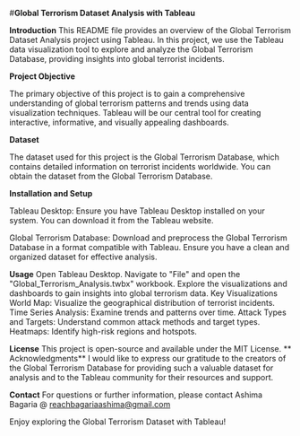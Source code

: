 #**Global Terrorism Dataset Analysis with Tableau**

**Introduction**
This README file provides an overview of the Global Terrorism Dataset Analysis project using Tableau. 
In this project, we use the Tableau data visualization tool to explore and analyze the Global Terrorism Database, providing insights into global terrorist incidents.

**Project Objective**

The primary objective of this project is to gain a comprehensive understanding of global terrorism patterns and trends using data visualization techniques. Tableau will be our central tool for creating interactive, informative, and visually appealing dashboards.

**Dataset**

The dataset used for this project is the Global Terrorism Database, which contains detailed information on terrorist incidents worldwide. You can obtain the dataset from the Global Terrorism Database.

**Installation and Setup**

Tableau Desktop: Ensure you have Tableau Desktop installed on your system. You can download it from the Tableau website.

Global Terrorism Database: Download and preprocess the Global Terrorism Database in a format compatible with Tableau. Ensure you have a clean and organized dataset for effective analysis.

**Usage**
Open Tableau Desktop.
Navigate to "File" and open the "Global_Terrorism_Analysis.twbx" workbook.
Explore the visualizations and dashboards to gain insights into global terrorism data.
Key Visualizations
World Map: Visualize the geographical distribution of terrorist incidents.
Time Series Analysis: Examine trends and patterns over time.
Attack Types and Targets: Understand common attack methods and target types.
Heatmaps: Identify high-risk regions and hotspots.


**License**
This project is open-source and available under the MIT License.
**
Acknowledgments**
I would like to express our gratitude to the creators of the Global Terrorism Database for providing such a valuable dataset for analysis and to the Tableau community for their resources and support.

**Contact**
For questions or further information, please contact Ashima Bagaria @ reachbagariaashima@gmail.com

Enjoy exploring the Global Terrorism Dataset with Tableau!
